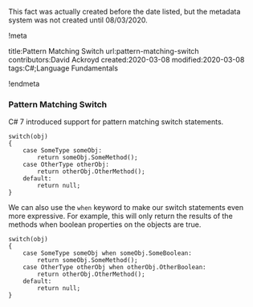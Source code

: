This fact was actually created before the date listed, but the metadata system was not created until 08/03/2020.

!meta

title:Pattern Matching Switch
url:pattern-matching-switch
contributors:David Ackroyd
created:2020-03-08
modified:2020-03-08
tags:C#;Language Fundamentals

!endmeta


### Pattern Matching Switch

C# 7 introduced support for pattern matching switch statements. 

	switch(obj)
	{
		case SomeType someObj:
			return someObj.SomeMethod();
		case OtherType otherObj:
			return otherObj.OtherMethod();
		default:
			return null;
	}

We can also use the `when` keyword to make our switch statements even more expressive. For example, this will only return the results of the methods when boolean properties on the objects are true.

	switch(obj)
	{
		case SomeType someObj when someObj.SomeBoolean:
			return someObj.SomeMethod();
		case OtherType otherObj when otherObj.OtherBoolean:
			return otherObj.OtherMethod();
		default:
			return null;
	}
